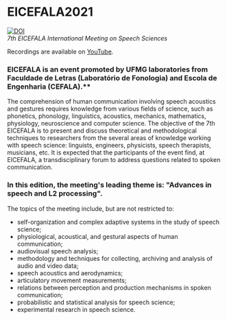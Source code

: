 # EICEFALA2021
[![DOI](https://zenodo.org/badge/421534988.svg)](https://zenodo.org/badge/latestdoi/421534988)  
*7th EICEFALA International Meeting on Speech Sciences*


Recordings are available on [YouTube](https://www.youtube.com/playlist?list=PLkadV-cNvxQ9wkOkTymRGzf9-2YvX7_2d).


### EICEFALA is an event promoted by UFMG laboratories from Faculdade de Letras (Laboratório de Fonologia) and Escola de Engenharia (CEFALA).**

The comprehension of human communication involving speech acoustics and gestures requires knowledge from various fields of science, such as phonetics, phonology, linguistics, acoustics, mechanics, mathematics, physiology, neuroscience and computer science. The objective of the 7th EICEFALA is to present and discuss theoretical and methodological techniques to researchers from the several areas of knowledge working with speech science: linguists, engineers, physicists, speech therapists, musicians, etc. It is expected that the participants of the event find, at EICEFALA, a transdisciplinary forum to address questions related to spoken communication.

 

### In this edition, the meeting's leading theme is: "Advances in speech and L2 processing". 


The topics of the meeting include, but are not restricted to:

- self-organization and complex adaptive systems in the study of speech science;
- physiological, acoustical, and gestural aspects of human communication;
- audiovisual speech analysis;
- methodology and techniques for collecting, archiving and analysis of audio and video data;
- speech acoustics and aerodynamics;
- articulatory movement measurements;
- relations between perception and production mechanisms in spoken communication;
- probabilistic and statistical analysis for speech science;
- experimental research in speech science.
